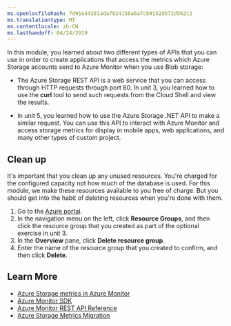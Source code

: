 ```yaml
---
ms.openlocfilehash: 7d91e44381ada7824156a6a7cb9152db71d562c2
ms.translationtype: MT
ms.contentlocale: zh-CN
ms.lasthandoff: 04/24/2019
---
```

In this module, you learned about two different types of APIs that you can use in order to create applications that access the metrics which Azure Storage accounts send to Azure Monitor when you use Blob storage:

- The Azure Storage REST API is a web service that you can access through HTTP requests through port 80. In unit 3, you learned how to use the **curl** tool to send such requests from the Cloud Shell and view the results.

- In unit 5, you learned how to use the Azure Storage .NET API to make a similar request. You can use this API to interact with Azure Monitor and access storage metrics for display in mobile apps, web applications, and many other types of custom project.

## <a name="clean-up"></a>Clean up

It's important that you clean up any unused resources. You're charged for the configured capacity not how much of the database is used. For this module, we make these resources available to you free of charge. But you should get into the habit of deleting resources when you're done with them.

1. Go to the [Azure portal](https://portal.azure.com/).
1. In the navigation menu on the left, click **Resource Groups**, and then click the resource group that you created as part of the optional exercise in unit 3.
1. In the **Overview** pane, click **Delete resource group**.
1. Enter the name of the resource group that you created to confirm, and then click **Delete**.

## <a name="learn-more"></a>Learn More

- [Azure Storage metrics in Azure Monitor](https://docs.microsoft.com/azure/storage/common/storage-metrics-in-azure-monitor)
- [Azure Monitor SDK](https://www.nuget.org/packages/Microsoft.Azure.Management.Monitor/)
- [Azure Monitor REST API Reference](https://docs.microsoft.com/rest/api/monitor/)
- [Azure Storage Metrics Migration](https://docs.microsoft.com/azure/storage/common/storage-metrics-migration)

